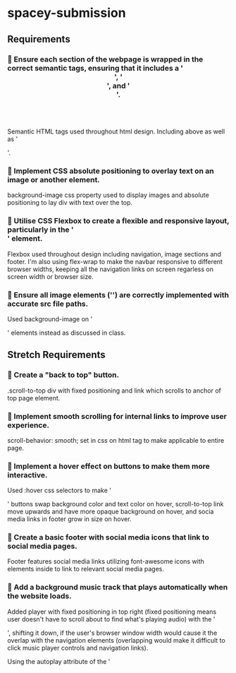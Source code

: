 # spacey-submission

## Requirements

### 🎯 Ensure each section of the webpage is wrapped in the correct semantic tags, ensuring that it includes a '<header>', '<nav>', and '<footer>'.

Semantic HTML tags used throughout html design. Including above as well as '<section>'.

### 🎯 Implement CSS absolute positioning to overlay text on an image or another element.

background-image css property used to display images and absolute positioning to lay div with text over the top.

### 🎯 Utilise CSS Flexbox to create a flexible and responsive layout, particularly in the '<nav>' element.

Flexbox used throughout design including navigation, image sections and footer. I'm also using flex-wrap to make the navbar responsive to different browser widths, keeping all the navigation links on screen regarless on screen width or browser size.

### 🎯 Ensure all image elements ('<img>') are correctly implemented with accurate src file paths.

Used background-image on '<section>' elements instead as discussed in class.

## Stretch Requirements

### 🏹 Create a "back to top" button.

.scroll-to-top div with fixed positioning and link which scrolls to anchor of top page element.

### 🏹 Implement smooth scrolling for internal links to improve user experience.

scroll-behavior: smooth; set in css on html tag to make applicable to entire page.

### 🏹 Implement a hover effect on buttons to make them more interactive.

Used :hover css selectors to make '<section>' buttons swap background color and text color on hover, scroll-to-top link move upwards and have more opaque background on hover, and socia media links in footer grow in size on hover.

### 🏹 Create a basic footer with social media icons that link to social media pages.

Footer features social media links utilizing font-awesome icons with <a> elements inside to link to relevant social media pages.

### 🏹 Add a background music track that plays automatically when the website loads.

Added player with fixed positioning in top right (fixed positioning means user doesn't have to scroll about to find what's playing audio) with the '<audio>' html element. I am also using javascript to add padding to the music player '<div>', shifting it down, if the user's browser window width would cause it the overlap with the navigation elements (overlapping would make it difficult to click music player controls and navigation links).

Using the autoplay attribute of the '<audio>' element to play automatically on page load as requested. However the most popular browsers including Chrome and Firefox will disable autplaying of audio elements in their default settings in the interest of user experience. This could be worked around with various javascript or iframe solutions. But in the interest of respecting a user's browser settings and providing a better user experience I have not implemented them. If a user has their browser settings set to not block autplay then the audio will still autoplay on page load.
